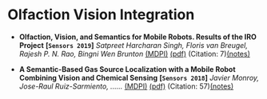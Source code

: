 # Olfaction Vision Integration

- **Olfaction, Vision, and Semantics for Mobile Robots. Results of the IRO Project**
 **[`Sensors 2019`]** *Satpreet Harcharan Singh, Floris van Breugel, Rajesh P. N. Rao, Bingni Wen Brunton* [(MDPI)](https://www.mdpi.com/1424-8220/19/16/3488) [(pdf)](./Olfaction%20Vision%20and%20Semantics%20for%20Mobile%20Robots.pdf) (Citation: 7)[(notes)](./notes/iro.md)

- **A Semantic-Based Gas Source Localization with a Mobile Robot Combining Vision and Chemical Sensing**
 **[`Sensors 2018`]** *Javier Monroy, Jose-Raul Ruiz-Sarmiento, ......* [(MDPI)](https://www.mdpi.com/1424-8220/18/12/4174) [(pdf)](./A%20Semantic-Based%20Gas%20Source%20Localization%20with%20a%20Mobile%20Robot%20Combining%20Vision%20and%20Chemical%20Sensing.pdf) (Citation: 57)[(notes)](./notes/semantic.md)


